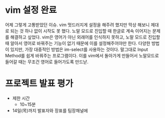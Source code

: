 # vim  설정 완료
어제 그렇게 고통받았던 이슈. 
vim 멋드러지게 설정을 해주려 했지만 막상 해보니 제대로 되는 것 하나 없이 시작도 못 했다.
노말 모드로 진입할 때 한글로 계속 이어지는 문제를 해결하고 싶었다. 
vim은 영어가 아닌 외래어를 인식하지 못하고, 노말 모드로 진입할 때 알아서 영어로 바꿔주는 기능이 없기 때문에 이를 설정해주어야만 한다.
다양한 방법이 있지만, 가장 대중적인 방법은 im-select를 사용하는 것이다.
말그대로 Input Method를 쉽게 바꿔주는 프로그램이다.
이를 vim에서 돌아가게 만들어서 노말모드로 들어갈 때는 무조건 영어로 들어가도록 만드낟. 

# 프로젝트 발표 평가
- 제한 시간
	- 10~15분
- 14일(목)까지 발표자와 장표를 팀장채널에
